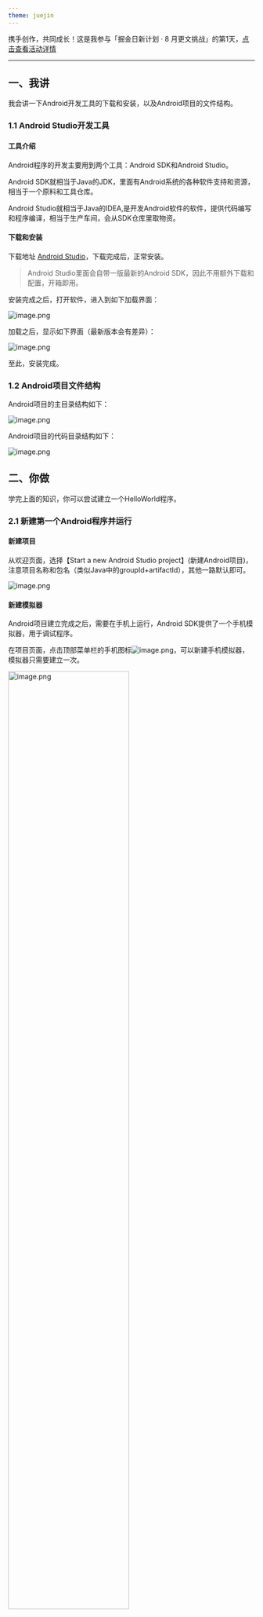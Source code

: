 ```yaml
---
theme: juejin
---
```

携手创作，共同成长！这是我参与「掘金日新计划 · 8 月更文挑战」的第1天，[点击查看活动详情](https://juejin.cn/post/7123120819437322247 "https://juejin.cn/post/7123120819437322247")

---
## 一、我讲

我会讲一下Android开发工具的下载和安装，以及Android项目的文件结构。

### 1.1 Android Studio开发工具

#### 工具介绍
Android程序的开发主要用到两个工具：Android SDK和Android Studio。

Android SDK就相当于Java的JDK，里面有Android系统的各种软件支持和资源，相当于一个原料和工具仓库。

Android Studio就相当于Java的IDEA,是开发Android软件的软件，提供代码编写和程序编译，相当于生产车间，会从SDK仓库里取物资。

#### 下载和安装
下载地址 [Android Studio](https://developer.android.google.cn/studio/)，下载完成后，正常安装。

> Android Studio里面会自带一版最新的Android SDK，因此不用额外下载和配置，开箱即用。

安装完成之后，打开软件，进入到如下加载界面：

![image.png](https://p1-juejin.byteimg.com/tos-cn-i-k3u1fbpfcp/72201ba4629e4ca39b8779537c8ed8d6~tplv-k3u1fbpfcp-watermark.image?)

加载之后，显示如下界面（最新版本会有差异）：

![image.png](https://p6-juejin.byteimg.com/tos-cn-i-k3u1fbpfcp/1a3d9df742d04b48abc5abc1ade3b09b~tplv-k3u1fbpfcp-watermark.image?)

至此，安装完成。

### 1.2 Android项目文件结构

Android项目的主目录结构如下：

![image.png](https://p9-juejin.byteimg.com/tos-cn-i-k3u1fbpfcp/800f244a348742f08bf50f17295c5b61~tplv-k3u1fbpfcp-watermark.image?)

Android项目的代码目录结构如下：

![image.png](https://p9-juejin.byteimg.com/tos-cn-i-k3u1fbpfcp/a878c79b617c4c5b847fe03fead7f398~tplv-k3u1fbpfcp-watermark.image?)
## 二、你做
学完上面的知识，你可以尝试建立一个HelloWorld程序。
### 2.1 新建第一个Android程序并运行

#### 新建项目
从欢迎页面，选择【Start a new Android Studio project】(新建Android项目)，注意项目名称和包名（类似Java中的groupId+artifactId），其他一路默认即可。

![image.png](https://p3-juejin.byteimg.com/tos-cn-i-k3u1fbpfcp/17c7cb7ea3e54c6db524d3478e0432ac~tplv-k3u1fbpfcp-watermark.image?)

#### 新建模拟器
Android项目建立完成之后，需要在手机上运行，Android SDK提供了一个手机模拟器，用于调试程序。

在项目页面，点击顶部菜单栏的手机图标![image.png](https://p1-juejin.byteimg.com/tos-cn-i-k3u1fbpfcp/8c366c52de5a47e9a4a988e05f4ba8a3~tplv-k3u1fbpfcp-watermark.image?)，可以新建手机模拟器，模拟器只需要建立一次。

<img src="https://p3-juejin.byteimg.com/tos-cn-i-k3u1fbpfcp/1663840f025245338cc381ce036c88e8~tplv-k3u1fbpfcp-watermark.image?" alt="image.png" width="70%" />

会依次经历选择屏幕尺寸、安卓版本、给模拟器起名，不关键，选择默认就好。
![image.png](https://p1-juejin.byteimg.com/tos-cn-i-k3u1fbpfcp/adbccc52648e4e4e85497adecf834b34~tplv-k3u1fbpfcp-watermark.image?)

模拟器建立完成之后，点击顶部菜单的Run图标。选择模拟器，刚刚建好了一个，就选它，点击OK。

![image.png](https://p6-juejin.byteimg.com/tos-cn-i-k3u1fbpfcp/ffebd50b284c4815bfc61a960f60704b~tplv-k3u1fbpfcp-watermark.image?)

HelloWorld跑起来了。

![image.png](https://p3-juejin.byteimg.com/tos-cn-i-k3u1fbpfcp/61c62e1113dc43c2ae2609e1e1806c68~tplv-k3u1fbpfcp-watermark.image?)

## 三、总结

现在，行业内多是Android转Java，很少有Java转Android的。

但是，这并不妨碍Java同学了解Android开发，从学习的角度去拓宽自己的知识面。

恰好，我两者都会。所以，我会以最精简的语言来编写一个系列教程（第一季估计30篇，日更）。

其实，不管是Java还是python，只要有编程基础的同学，一天看800字，30天可入门安卓。

> 因我的电脑较老，选用的Android Studio不是最新版，这对于有编程基础的同学，影响不大。
